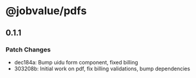 # @jobvalue/pdfs

## 0.1.1
### Patch Changes

- dec184a: Bump uidu form component, fixed billing
- 303208b: Initial work on pdf, fix billing validations, bump dependencies
